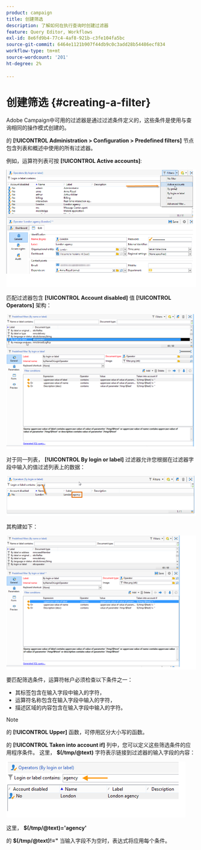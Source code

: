 ```yaml
---
product: campaign
title: 创建筛选
description: 了解如何在执行查询时创建过滤器
feature: Query Editor, Workflows
exl-id: 8e6fd9b4-77c4-4af8-921b-c3fe104fa5bc
source-git-commit: 6464e1121b907f44db9c0c3add28b54486ecf834
workflow-type: tm+mt
source-wordcount: '201'
ht-degree: 2%

---
```


# 创建筛选 {#creating-a-filter}

Adobe Campaign中可用的过滤器是通过过滤条件定义的，这些条件是使用与查询相同的操作模式创建的。

的 **[!UICONTROL Administration > Configuration > Predefined filters]** 节点包含列表和概述中使用的所有过滤器。

例如，运算符列表可按 **[!UICONTROL Active accounts]**:

![](assets/query_editor_filter_sample_1.png)

匹配过滤器包含 **[!UICONTROL Account disabled]** 值 **[!UICONTROL Operators]** 架构：

![](assets/query_editor_filter_sample_2.png)

对于同一列表， **[!UICONTROL By login or label]** 过滤器允许您根据在过滤器字段中输入的值过滤列表上的数据：

![](assets/query_editor_filter_sample_3.png)

其构建如下：

![](assets/query_editor_filter_sample_4.png)

要匹配筛选条件，运算符帐户必须检查以下条件之一：

* 其标签包含在输入字段中输入的字符，
* 运算符名称包含在输入字段中输入的字符，
* 描述区域的内容包含在输入字段中输入的字符。

>[!NOTE]
>
>的 **[!UICONTROL Upper]** 函数，可停用区分大小写的函数。

的 **[!UICONTROL Taken into account if]** 列中，您可以定义这些筛选条件的应用程序条件。 这里， **$(/tmp/@text)** 字符表示链接到过滤器的输入字段的内容：

![](assets/query_editor_filter_sample_5.png)

这里， **$(/tmp/@text)=&#39;agency&#39;**

的 **$(/tmp/@text)!=&quot;** 当输入字段不为空时，表达式将应用每个条件。
